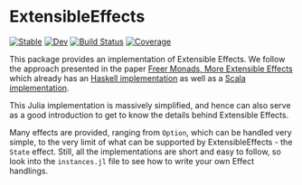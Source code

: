 # ExtensibleEffects

[![Stable](https://img.shields.io/badge/docs-stable-blue.svg)](https://JuliaFunctional.github.io/ExtensibleEffects.jl/stable)
[![Dev](https://img.shields.io/badge/docs-dev-blue.svg)](https://JuliaFunctional.github.io/ExtensibleEffects.jl/dev)
[![Build Status](https://github.com/JuliaFunctional/ExtensibleEffects.jl/workflows/CI/badge.svg)](https://github.com/JuliaFunctional/ExtensibleEffects.jl/actions)
[![Coverage](https://img.shields.io/codecov/c/github/JuliaFunctional/ExtensibleEffects.jl)](https://codecov.io/gh/JuliaFunctional/ExtensibleEffects.jl)

This package provides an implementation of Extensible Effects. We follow the approach presented in the paper [Freer Monads, More Extensible Effects](http://okmij.org/ftp/Haskell/extensible/more.pdf) which already has an [Haskell implementation](https://hackage.haskell.org/package/freer-effects) as well as a [Scala implementation](https://github.com/atnos-org/eff).

This Julia implementation is massively simplified, and hence can also serve as a good introduction to get to know the details behind Extensible Effects.

Many effects are provided, ranging from `Option`, which can be handled very simple, to the very limit of what can be supported by ExtensibleEffects - the `State` effect. Still, all the implementations are short and easy to follow, so look into the `instances.jl` file to see how to write your own Effect handlings.